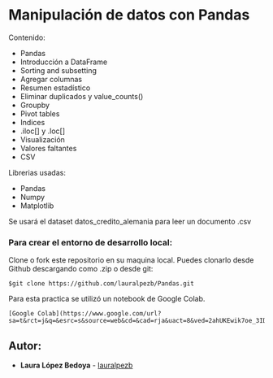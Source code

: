 # Manipulación de datos con Pandas

Contenido:
- Pandas
- Introducción a DataFrame
- Sorting and subsetting
- Agregar columnas
- Resumen estadístico
- Eliminar duplicados y value_counts()
- Groupby
- Pivot tables
- Indices
- .iloc[] y .loc[]
- Visualización
- Valores faltantes
- CSV 

Librerias usadas:
- Pandas
- Numpy
- Matplotlib

Se usará el dataset datos_credito_alemania para leer un documento .csv

### Para crear el entorno de desarrollo local:

Clone o fork este repositorio en su maquina local. 
Puedes clonarlo desde Github descargando como .zip o desde git:

```
$git clone https://github.com/lauralpezb/Pandas.git
```

Para esta practica se utilizó un notebook de Google Colab.
```
[Google Colab](https://www.google.com/url?sa=t&rct=j&q=&esrc=s&source=web&cd=&cad=rja&uact=8&ved=2ahUKEwik7oe_3IDuAhUvGFkFHRJxAi8QFjAAegQIARAD&url=https%3A%2F%2Fcolab.research.google.com%2F&usg=AOvVaw3A5aPK2kLFzKOzb6sOckVw)
```

## Autor:

- **Laura López Bedoya** - [lauralpezb](https://github.com/lauralpezb)



